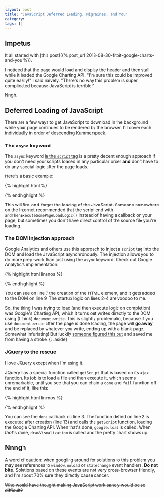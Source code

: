 ```yaml
---
layout: post
title: "JavaScript Deferred Loading, Migraines, and You"
category: 
tags: []
---
```


## Impetus

It all started with [this post]({% post_url 2013-08-30-fitbit-google-charts-and-you %}).

I noticed that the page would load and display the header and then stall while it loaded the Google Charting API. "I'm sure this could be improved quite easily!" I said naively. "There's no way this problem is super complicated because JavaScript is terrible!"

Nngh.

## Deferred Loading of JavaScript

There are a few ways to get JavaScript to download in the background while your page continues to be rendered by the browser. I'll cover each individually in order of descending [Kummerspeck](http://en.wiktionary.org/wiki/Kummerspeck).

### The `async` keyword

The `async` keyword [in the `script` tag](http://www.w3schools.com/tags/att_script_async.asp) is a pretty decent enough approach if you don't need your scripts loaded in any particular order **and** don't have to do any special logic after the page loads.

Here's a basic example:

{% highlight html %}
<script type="text/javascript" src="whatever.js" async></script>
{% endhighlight %}

This will fire-and-forget the loading of the JavaScript. Someone somewhere on the Internet recommended that the script end with `andThenExecuteSomePageLoadLogic()` instead of having a callback on your page, but sometimes you don't have direct control of the source file you're loading.

### The DOM injection approach

Google Analytics and others use this approach to inject a `script` tag into the DOM and load the JavaScript asynchronously. The injection allows you to do more prep-work than just using the `async` keyword. Check out Google Analytic's implementation:

{% highlight html linenos %}
<script type="text/javascript">
  var _gaq = _gaq || [];
  _gaq.push(['_setAccount', 'account-slug-here-lol']);
  _gaq.push(['_trackPageview']);

  (function() {
    var ga = document.createElement('script'); ga.type = 'text/javascript'; ga.async = true;
    ga.src = ('https:' == document.location.protocol ? 'https://ssl' : 'http://www') + '.google-analytics.com/ga.js';
    var s = document.getElementsByTagName('script')[0]; s.parentNode.insertBefore(ga, s);
  })();
</script>
{% endhighlight %}

You can see on line 7 the creation of the HTML element, and it gets added to the DOM on line 9. The startup logic on lines 2-4 are voodoo to me.

So, the thing I was trying to load (and then execute logic on completion) was Google's Charting API, which it turns out writes directly to the DOM using (I think) `document.write`. This is slightly problematic, because if you use `document.write` after the page is done loading, the page will **go away** and be replaced by whatever you write, ending up with a blank page. Somewhat infuriating! But luckily [someone figured this out](http://stackoverflow.com/a/24980290/996184) and saved me from having a stroke.
{: .aside}

### JQuery to the rescue

I love JQuery except when I'm using it.

JQuery has a special function called `getScript` that is based on its `ajax` function. Its job is to [load a file and then execute it](http://api.jquery.com/jQuery.getScript/), which seems unremarkable, until you see that you can chain a `done` and `fail` function off the end of it, like this:

{% highlight html linenos %}
<script type="text/javascript">
  (function () {
    $.getScript("http://www.google.com/jsapi").done(function () {
      var callback = function () {
	    /* this is the thing i wanted to happen after jsapi was loaded */
        drawVisualization();
      };

      /* here, i have to include the callback property to avoid having
         the DOM rewritten. see the link to stackoverflow above. */
      google.load('visualization', '1', {packages: ['corechart'], callback: callback});
    });
  })();
</script>
{% endhighlight %}

You can see the `done` callback on line 3. The function defind on line 2 is executed after creation (line 13) and calls the `getScript` function, loading the Google Charting API. When that's done, `google.load` is called. When _that_'s done, `drawVisualization` is called and the pretty chart shows up.

## Nnngh

A word of caution: when googling around for solutions to this problem you may see references to `window.onload` or `statechange` event handlers. **Do not bite**. Solutions based on these events are not very cross-browser friendly, and I'm about 70% sure they directly cause cancer.

<s>Who would have thought making JavaScript work sanely would be so difficult?</s>
